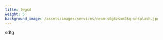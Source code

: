 ```yaml
---
title: fwgsd
weight: 5
background_image: /assets/images/services/neom-s6g6zsxm3kq-unsplash.jpg
---
```

s﻿dfg